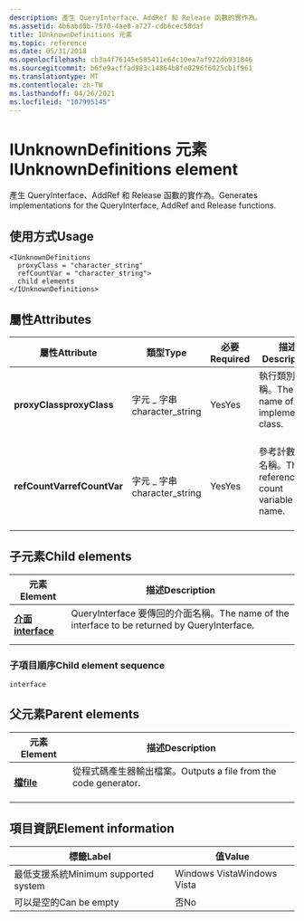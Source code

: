 ```yaml
---
description: 產生 QueryInterface、AddRef 和 Release 函數的實作為。
ms.assetid: 4b6abd0b-7570-4ae0-a727-cdb6cec58daf
title: IUnknownDefinitions 元素
ms.topic: reference
ms.date: 05/31/2018
ms.openlocfilehash: cb3a4f76145e585411e64c10ea7af922db931846
ms.sourcegitcommit: b6fe9acffad983c14864b8fe0296f6025cb1f961
ms.translationtype: MT
ms.contentlocale: zh-TW
ms.lasthandoff: 04/26/2021
ms.locfileid: "107995145"
---
```

# <a name="iunknowndefinitions-element"></a><span data-ttu-id="11ac7-103">IUnknownDefinitions 元素</span><span class="sxs-lookup"><span data-stu-id="11ac7-103">IUnknownDefinitions element</span></span>

<span data-ttu-id="11ac7-104">產生 QueryInterface、AddRef 和 Release 函數的實作為。</span><span class="sxs-lookup"><span data-stu-id="11ac7-104">Generates implementations for the QueryInterface, AddRef and Release functions.</span></span>

## <a name="usage"></a><span data-ttu-id="11ac7-105">使用方式</span><span class="sxs-lookup"><span data-stu-id="11ac7-105">Usage</span></span>

``` syntax
<IUnknownDefinitions
  proxyClass = "character_string"
  refCountVar = "character_string">
  child elements
</IUnknownDefinitions>
```

## <a name="attributes"></a><span data-ttu-id="11ac7-106">屬性</span><span class="sxs-lookup"><span data-stu-id="11ac7-106">Attributes</span></span>



| <span data-ttu-id="11ac7-107">屬性</span><span class="sxs-lookup"><span data-stu-id="11ac7-107">Attribute</span></span>                  | <span data-ttu-id="11ac7-108">類型</span><span class="sxs-lookup"><span data-stu-id="11ac7-108">Type</span></span>                         | <span data-ttu-id="11ac7-109">必要</span><span class="sxs-lookup"><span data-stu-id="11ac7-109">Required</span></span>       | <span data-ttu-id="11ac7-110">描述</span><span class="sxs-lookup"><span data-stu-id="11ac7-110">Description</span></span>                                                |
|----------------------------|------------------------------|----------------|------------------------------------------------------------|
| <span data-ttu-id="11ac7-111">**proxyClass**</span><span class="sxs-lookup"><span data-stu-id="11ac7-111">**proxyClass**</span></span><br/>  | <span data-ttu-id="11ac7-112">字元 \_ 字串</span><span class="sxs-lookup"><span data-stu-id="11ac7-112">character\_string</span></span><br/> | <span data-ttu-id="11ac7-113">Yes</span><span class="sxs-lookup"><span data-stu-id="11ac7-113">Yes</span></span><br/> | <span data-ttu-id="11ac7-114">執行類別的名稱。</span><span class="sxs-lookup"><span data-stu-id="11ac7-114">The name of the implementing class.</span></span><br/> <br/> |
| <span data-ttu-id="11ac7-115">**refCountVar**</span><span class="sxs-lookup"><span data-stu-id="11ac7-115">**refCountVar**</span></span><br/> | <span data-ttu-id="11ac7-116">字元 \_ 字串</span><span class="sxs-lookup"><span data-stu-id="11ac7-116">character\_string</span></span><br/> | <span data-ttu-id="11ac7-117">Yes</span><span class="sxs-lookup"><span data-stu-id="11ac7-117">Yes</span></span><br/> | <span data-ttu-id="11ac7-118">參考計數變數名稱。</span><span class="sxs-lookup"><span data-stu-id="11ac7-118">The reference count variable name.</span></span><br/> <br/>  |



## <a name="child-elements"></a><span data-ttu-id="11ac7-119">子元素</span><span class="sxs-lookup"><span data-stu-id="11ac7-119">Child elements</span></span>



| <span data-ttu-id="11ac7-120">元素</span><span class="sxs-lookup"><span data-stu-id="11ac7-120">Element</span></span>                                   | <span data-ttu-id="11ac7-121">描述</span><span class="sxs-lookup"><span data-stu-id="11ac7-121">Description</span></span>                                                                        |
|-------------------------------------------|------------------------------------------------------------------------------------|
| [<span data-ttu-id="11ac7-122">**介面**</span><span class="sxs-lookup"><span data-stu-id="11ac7-122">**interface**</span></span>](interface.md)<br/> | <span data-ttu-id="11ac7-123">QueryInterface 要傳回的介面名稱。</span><span class="sxs-lookup"><span data-stu-id="11ac7-123">The name of the interface to be returned by QueryInterface.</span></span><br/> <br/> |



### <a name="child-element-sequence"></a><span data-ttu-id="11ac7-124">子項目順序</span><span class="sxs-lookup"><span data-stu-id="11ac7-124">Child element sequence</span></span>

``` syntax
interface
```

## <a name="parent-elements"></a><span data-ttu-id="11ac7-125">父元素</span><span class="sxs-lookup"><span data-stu-id="11ac7-125">Parent elements</span></span>



| <span data-ttu-id="11ac7-126">元素</span><span class="sxs-lookup"><span data-stu-id="11ac7-126">Element</span></span>                         | <span data-ttu-id="11ac7-127">描述</span><span class="sxs-lookup"><span data-stu-id="11ac7-127">Description</span></span>                                                    |
|---------------------------------|----------------------------------------------------------------|
| [<span data-ttu-id="11ac7-128">**檔**</span><span class="sxs-lookup"><span data-stu-id="11ac7-128">**file**</span></span>](file.md)<br/> | <span data-ttu-id="11ac7-129">從程式碼產生器輸出檔案。</span><span class="sxs-lookup"><span data-stu-id="11ac7-129">Outputs a file from the code generator.</span></span><br/> <br/> |



## <a name="element-information"></a><span data-ttu-id="11ac7-130">項目資訊</span><span class="sxs-lookup"><span data-stu-id="11ac7-130">Element information</span></span>



| <span data-ttu-id="11ac7-131">標籤</span><span class="sxs-lookup"><span data-stu-id="11ac7-131">Label</span></span> | <span data-ttu-id="11ac7-132">值</span><span class="sxs-lookup"><span data-stu-id="11ac7-132">Value</span></span> |
|-------------------------------------|---------------|
| <span data-ttu-id="11ac7-133">最低支援系統</span><span class="sxs-lookup"><span data-stu-id="11ac7-133">Minimum supported system</span></span><br/> | <span data-ttu-id="11ac7-134">Windows Vista</span><span class="sxs-lookup"><span data-stu-id="11ac7-134">Windows Vista</span></span> |
| <span data-ttu-id="11ac7-135">可以是空的</span><span class="sxs-lookup"><span data-stu-id="11ac7-135">Can be empty</span></span>                        | <span data-ttu-id="11ac7-136">否</span><span class="sxs-lookup"><span data-stu-id="11ac7-136">No</span></span>            |



 

 




